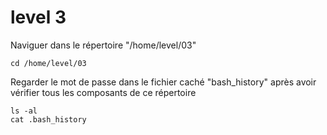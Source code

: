 # level 3
Naviguer dans le répertoire "/home/level/03"
```ssh
cd /home/level/03
```
Regarder le mot de passe dans le fichier caché "bash_history" après avoir vérifier tous les composants de ce répertoire
```ssh
ls -al
cat .bash_history
```
